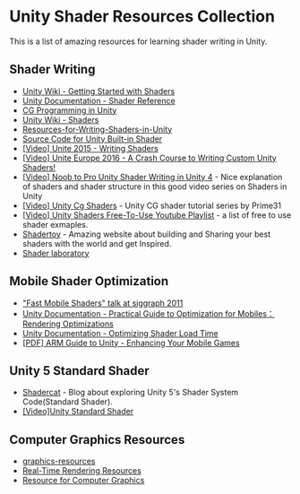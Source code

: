 # Unity Shader Resources Collection
This is a list of amazing resources for learning shader writing in Unity.


## Shader Writing
* [Unity Wiki - Getting Started with Shaders](http://wiki.unity3d.com/index.php/Getting_Started_with_Shaders)
* [Unity Documentation - Shader Reference](https://docs.unity3d.com/Manual/SL-Reference.html)
* [CG Programming in Unity](https://en.wikibooks.org/wiki/Cg_Programming/Unity "CG Programming in Unity")
* [Unity Wiki - Shaders](http://wiki.unity3d.com/index.php/Shaders)
* [Resources-for-Writing-Shaders-in-Unity](https://github.com/VoxelBoy/Resources-for-Writing-Shaders-in-Unity "Resources-for-Writing-Shaders-in-Unity")
* [Source Code for Unity Built-in Shader](https://unity3d.com/get-unity/download/archive)
* [[Video] Unite 2015 - Writing Shaders](https://www.youtube.com/watch?v=epixwRw80MM)
* [[Video] Unite Europe 2016 - A Crash Course to Writing Custom Unity Shaders!](https://www.youtube.com/watch?v=3penhrrKCYg)
*  [[Video] Noob to Pro Unity Shader Writing in Unity 4](https://www.youtube.com/playlist?list=PLV4HCa5XqFT02gZOZ_Jb_A66wqDhZMCkN) - Nice explanation of shaders and shader structure in this good video series on Shaders in Unity
* [[Video] Unity Cg Shaders](https://www.youtube.com/watch?v=hDJQXzajiPg) - Unity CG shader tutorial series by Prime31
* [[Video] Unity Shaders Free-To-Use Youtube Playlist](https://www.youtube.com/watch?v=Cm-IPA4cySA&list=PLtt-rl-OtMbJFHEelLN5n9mLwL7bml1Ng&index=1) - a list of free to use shader exmaples.
* [Shadertoy](https://www.shadertoy.com/) - Amazing website about building and Sharing your best shaders with the world and get Inspired.
* [Shader laboratory](http://www.shaderslab.com/index.php?)


## Mobile Shader Optimization
* ["Fast Mobile Shaders" talk at siggraph 2011](https://blogs.unity3d.com/2011/08/18/fast-mobile-shaders-talk-at-siggraph/)
* [Unity Documentation - Practical Guide to Optimization for Mobiles：Rendering Optimizations](https://docs.unity3d.com/Manual/MobileOptimizationPracticalRenderingOptimizations.html)
* [Unity Documentation - Optimizing Shader Load Time](https://docs.unity3d.com/Manual/OptimizingShaderLoadTime.html)
* [[PDF] ARM Guide to Unity - Enhancing Your Mobile Games](http://malideveloper.arm.com/downloads/ARM_guide_to_unity_enhancing_your_mobile_games_v2.pdf)

## Unity 5 Standard Shader
*  [Shadercat](http://www.shadercat.com/) - Blog about exploring Unity 5's Shader System Code(Standard Shader).
* [[Video]Unity Standard Shader](https://www.youtube.com/watch?v=fD_ho_ofY6A&list=PLraRC59GS-2p8mH9dEuzAVgFgwcS1Dxam)

## Computer Graphics Resources
* [graphics-resources](https://github.com/mattdesl/graphics-resources)
* [Real-Time Rendering Resources](http://www.realtimerendering.com/)
* [Resource for Computer Graphics](http://kesen.realtimerendering.com/ "Resource for Computer Graphics")
